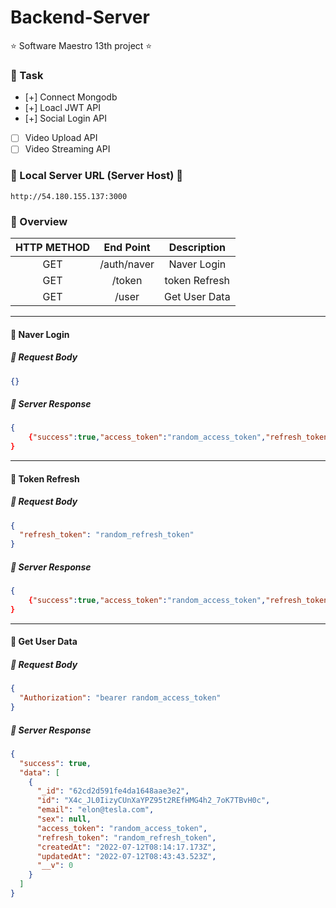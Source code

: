 # Backend-Server

⭐️ Software Maestro 13th project ⭐️

### 📌 Task

- [+] Connect Mongodb
- [+] Loacl JWT API
- [+] Social Login API
- [ ] Video Upload API
- [ ] Video Streaming API

### 🚨 Local Server URL (Server Host) 🚨

```text
http://54.180.155.137:3000
```

### 🌸 Overview

| HTTP METHOD |  End Point  |  Description  |
| :---------: | :---------: | :-----------: |
|     GET     | /auth/naver |  Naver Login  |
|     GET     |   /token    | token Refresh |
|     GET     |    /user    | Get User Data |

---

#### 🧡 Naver Login

##### 📌 Request Body

```json
{}
```

##### 📌 Server Response

```json
{
    {"success":true,"access_token":"random_access_token","refresh_token":"random_refresh_token"}
}
```

---

#### 🧡 Token Refresh

##### 📌 Request Body

```json
{
  "refresh_token": "random_refresh_token"
}
```

##### 📌 Server Response

```json
{
    {"success":true,"access_token":"random_access_token","refresh_token":"random_refresh_token"}
}
```

---

#### 🧡 Get User Data

##### 📌 Request Body

```json
{
  "Authorization": "bearer random_access_token"
}
```

##### 📌 Server Response

```json
{
  "success": true,
  "data": [
    {
      "_id": "62cd2d591fe4da1648aae3e2",
      "id": "X4c_JL0IizyCUnXaYPZ95t2REfHMG4h2_7oK7TBvH0c",
      "email": "elon@tesla.com",
      "sex": null,
      "access_token": "random_access_token",
      "refresh_token": "random_refresh_token",
      "createdAt": "2022-07-12T08:14:17.173Z",
      "updatedAt": "2022-07-12T08:43:43.523Z",
      "__v": 0
    }
  ]
}
```
